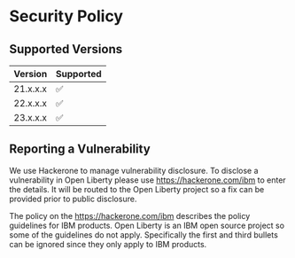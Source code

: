 # Security Policy

## Supported Versions

| Version    | Supported          |
| ---------- | ------------------ |
| 21.x.x.x   | :white_check_mark: |
| 22.x.x.x   | :white_check_mark: |
| 23.x.x.x   | :white_check_mark: |

## Reporting a Vulnerability

We use Hackerone to manage vulnerability disclosure. To disclose a vulnerability in Open Liberty please use https://hackerone.com/ibm to enter the details. It will be routed to the Open Liberty project so a fix can be provided prior to public disclosure.
 
The policy on the https://hackerone.com/ibm describes the policy guidelines for IBM products. Open Liberty is an IBM open source project so some of the guidelines do not apply. Specifically the first and third bullets can be ignored since they only apply to IBM products.
